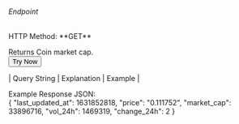 <h6>Endpoint</h6>

<p id="endpoint"></p>
HTTP Method: **GET**

Returns Coin market cap.
<br/>
<button class="md-button" onclick="tryNow()">Try Now</button>
<script>
   document.getElementById("endpoint").innerHTML =`https://dev-stoa-boascan.bosagora.com/coinmarketcap`
    function tryNow(){
        document.getElementById("showResult").innerHTML =""
        document.getElementById("endpoint").innerHTML =""
        fetch(`https://dev-stoa-boascan.bosagora.com/coinmarketcap`).then((res) => {
            res.json().then((res) => {
                document.getElementById("showResult").innerHTML = JSON.stringify(res)
                document.getElementById("endpoint").innerHTML =`https://dev-stoa-boascan.bosagora.com/coinmarketcap`
                })
        }).catch((err) => {
            console.log(err)
        })
    }
</script>
<p id="showResult"></p>
| Query String | Explanation    | Example                            |



Example Response JSON:<br/>
{
    "last_updated_at": 1631852818,
    "price": "0.111752",
    "market_cap": 33896716,
    "vol_24h": 1469319,
    "change_24h": 2
}